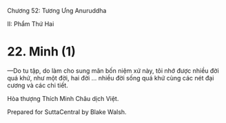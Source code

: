  

Chương 52: Tương Ưng Anuruddha

II: Phẩm Thứ Hai

# 22\. Minh (1)

—Do tu tập, do làm cho sung mãn bốn niệm xứ này, tôi nhớ được nhiều đời quá khứ, như một đời, hai đời … nhiều đời sống quá khứ cùng các nét đại cương và các chi tiết.

Hòa thượng Thích Minh Châu dịch Việt.

Prepared for SuttaCentral by Blake Walsh.